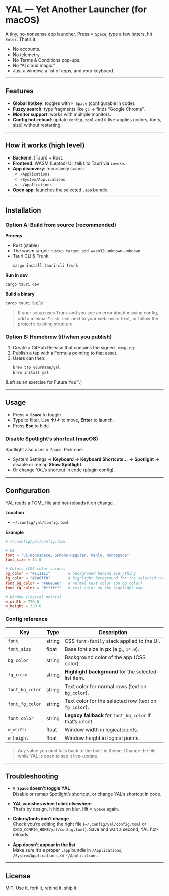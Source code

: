 # YAL — Yet Another Launcher (for macOS)

A tiny, no-nonsense app launcher. Press `⌘ Space`, type a few letters, hit `Enter`. That’s it.

- No accounts.  
- No telemetry.  
- No Terms & Conditions pop-ups.  
- No “AI cloud magic.”  
- Just a window, a list of apps, and your keyboard.

---

## Features

- **Global hotkey**: toggles with `⌘ Space` (configurable in code).
- **Fuzzy search**: type fragments like `gc` → finds “Google Chrome”.
- **Monitor support**: works with multiple monitors.
- **Config hot-reload**: update `config.toml` and it live-applies (colors, fonts, size) without restarting.

---

## How it works (high level)

- **Backend**: [Tauri] + Rust.
- **Frontend**: WASM (Leptos) UI, talks to Tauri via `invoke`.
- **App discovery**: recursively scans:
  - `/Applications`
  - `/System/Applications`
  - `~/Applications`
- **Open app**: launches the selected `.app` bundle.

---

## Installation

### Option A: Build from source (recommended)

**Prereqs**

- Rust (stable)  
- The wasm target: `rustup target add wasm32-unknown-unknown`  
- Tauri CLI & Trunk:  
  ```bash
  cargo install tauri-cli trunk
  ```

**Run in dev**

```bash
cargo tauri dev
```

**Build a binary**

```bash
cargo tauri build
```

> If your setup uses Trunk and you see an error about missing config, add a minimal `Trunk.toml` next to your web `index.html`, or follow the project’s existing structure.

### Option B: Homebrew (if/when you publish)

1. Create a GitHub Release that contains the signed `.dmg`/`.zip`.  
2. Publish a tap with a Formula pointing to that asset.  
3. Users can then:
   ```bash
   brew tap yourname/yal
   brew install yal
   ```

(Left as an exercise for Future You™.)

---

## Usage

- Press **`⌘ Space`** to toggle.
- Type to filter. Use **↑/↓** to move, **Enter** to launch.
- Press **Esc** to hide.

### Disable Spotlight’s shortcut (macOS)

Spotlight also uses `⌘ Space`. Pick one:

- System Settings → **Keyboard** → **Keyboard Shortcuts…** → **Spotlight** → disable or remap **Show Spotlight**.  
- Or change YAL’s shortcut in code (plugin config).

---

## Configuration

YAL reads a TOML file and hot-reloads it on change.

**Location**

- `~/.config/yal/config.toml` 

**Example**

```toml
# ~/.config/yal/config.toml

# UI
font = "ui-monospace, SFMono-Regular, Menlo, monospace"
font_size = 14.0

# Colors (CSS color values)
bg_color = "#111111"        # background behind everything
fg_color = "#2a6ff0"        # highlight background for the selected row
font_bg_color = "#e6e6e6"   # normal text color (on bg_color)
font_fg_color = "#ffffff"   # text color on the highlight row

# Window (logical points)
w_width = 720.0
w_height = 380.0
```

### Config reference

| Key             | Type   |  Description |
|-----------------|--------|--------------|
| `font`          | string |  CSS `font-family` stack applied to the UI. |
| `font_size`     | float  |  Base font size in **px** (e.g., `14.0`). |
| `bg_color`      | string |  Background color of the app (CSS color). |
| `fg_color`      | string |  **Highlight background** for the selected list item. |
| `font_bg_color` | string |  Text color for normal rows (text on `bg_color`). |
| `font_fg_color` | string |  Text color for the selected row (text on `fg_color`). |
| `font_color`    | string |  **Legacy fallback** for `font_bg_color` if that’s unset. |
| `w_width`       | float  |  Window width in logical points. |
| `w_height`      | float  |  Window height in logical points. |

> Any value you omit falls back to the built-in theme. Change the file while YAL is open to see it live-update.

---

## Troubleshooting

- **`⌘ Space` doesn’t toggle YAL**  
  Disable or remap Spotlight’s shortcut, or change YAL’s shortcut in code.

- **YAL vanishes when I click elsewhere**  
  That’s by design. It hides on blur. Hit `⌘ Space` again.

- **Colors/fonts don’t change**  
  Check you’re editing the right file (`~/.config/yal/config.toml` or `$XDG_CONFIG_HOME/yal/config.toml`). Save and wait a second; YAL hot-reloads.

- **App doesn’t appear in the list**  
  Make sure it’s a proper `.app` bundle in `/Applications`, `/System/Applications`, or `~/Applications`.

---

## License

MIT. Use it, fork it, rebind it, ship it.
